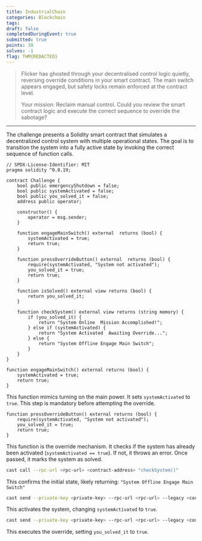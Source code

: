 ```yaml
---
title: IndustrialChain
categories: Blockchain
tags: 
draft: false
completedDuringEvent: true
submitted: true
points: 30
solves: -1
flag: THM{REDACTED}
---
```

> Flicker has ghosted through your decentralised control logic quietly, reversing override conditions in your smart contract. The main switch appears engaged, but safety locks remain enforced at the contract level.
>
> Your mission: Reclaim manual control. Could you review the smart contract logic and execute the correct sequence to override the sabotage?

---

The challenge presents a Solidity smart contract that simulates a decentralized control system with multiple operational states. The goal is to transition the system into a fully active state by invoking the correct sequence of function calls.

```solidity
// SPDX-License-Identifier: MIT
pragma solidity ^0.8.19;

contract Challenge {
    bool public emergencyShutdown = false;
    bool public systemActivated = false;
    bool public you_solved_it = false;
    address public operator;

    constructor() {
        operator = msg.sender;
    }

    function engageMainSwitch() external  returns (bool) {
        systemActivated = true;
        return true;
    }

    function pressOverrideButton() external  returns (bool) {
        require(systemActivated, "System not activated");
        you_solved_it = true;
        return true;
    }

    function isSolved() external view returns (bool) {
        return you_solved_it;
    }

    function checkSystem() external view returns (string memory) {
        if (you_solved_it) {
            return "System Online  Mission Accomplished!";
        } else if (systemActivated) {
            return "System Activated  Awaiting Override...";
        } else {
            return "System Offline Engage Main Switch";
        }
    }
}
```

```solidity
function engageMainSwitch() external returns (bool) {
    systemActivated = true;
    return true;
}
```

This function mimics turning on the main power. It sets `systemActivated` to `true`. This step is mandatory before attempting the override.

```solidity
function pressOverrideButton() external returns (bool) {
    require(systemActivated, "System not activated");
    you_solved_it = true;
    return true;
}
```

This function is the override mechanism. It checks if the system has already been activated (`systemActivated == true`). If not, it throws an error. Once passed, it marks the system as solved.

```sh
cast call --rpc-url <rpc-url> <contract-address> "checkSystem()"
```

This confirms the initial state, likely returning: `"System Offline Engage Main Switch"`

```sh
cast send --private-key <private-key> --rpc-url <rpc-url> --legacy <contract-address> "engageMainSwitch()"
```

This activates the system, changing `systemActivated` to `true`.

```sh
cast send --private-key <private-key> --rpc-url <rpc-url> --legacy <contract-address> "pressOverrideButton()"
```

This executes the override, setting `you_solved_it` to `true`.

